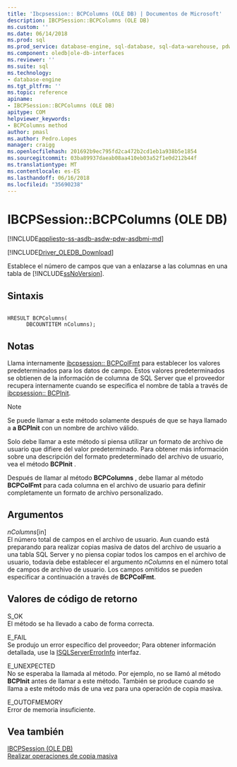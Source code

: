 ```yaml
---
title: 'Ibcpsession:: BCPColumns (OLE DB) | Documentos de Microsoft'
description: IBCPSession::BCPColumns (OLE DB)
ms.custom: ''
ms.date: 06/14/2018
ms.prod: sql
ms.prod_service: database-engine, sql-database, sql-data-warehouse, pdw
ms.component: oledb|ole-db-interfaces
ms.reviewer: ''
ms.suite: sql
ms.technology:
- database-engine
ms.tgt_pltfrm: ''
ms.topic: reference
apiname:
- IBCPSession::BCPColumns (OLE DB)
apitype: COM
helpviewer_keywords:
- BCPColumns method
author: pmasl
ms.author: Pedro.Lopes
manager: craigg
ms.openlocfilehash: 201692b9ec795fd2ca472b2cd1eb1a938b5e1854
ms.sourcegitcommit: 03ba89937daeab08aa410eb03a52f1e0d212b44f
ms.translationtype: MT
ms.contentlocale: es-ES
ms.lasthandoff: 06/16/2018
ms.locfileid: "35690238"
---
```

# <a name="ibcpsessionbcpcolumns-ole-db"></a>IBCPSession::BCPColumns (OLE DB)
[!INCLUDE[appliesto-ss-asdb-asdw-pdw-asdbmi-md](../../../includes/appliesto-ss-asdb-asdw-pdw-asdbmi-md.md)]

[!INCLUDE[Driver_OLEDB_Download](../../../includes/driver_oledb_download.md)]

  Establece el número de campos que van a enlazarse a las columnas en una tabla de [!INCLUDE[ssNoVersion](../../../includes/ssnoversion-md.md)].  
  
## <a name="syntax"></a>Sintaxis  
  
```  
  
HRESULT BCPColumns(   
      DBCOUNTITEM nColumns);  
```  
  
## <a name="remarks"></a>Notas  
 Llama internamente [ibcpsession:: BCPColFmt](../../oledb/ole-db-interfaces/ibcpsession-bcpcolfmt-ole-db.md) para establecer los valores predeterminados para los datos de campo. Estos valores predeterminados se obtienen de la información de columna de SQL Server que el proveedor recupera internamente cuando se especifica el nombre de tabla a través de [ibcpsession:: BCPInit](../../oledb/ole-db-interfaces/ibcpsession-bcpinit-ole-db.md).  
  
> [!NOTE]  
>  Se puede llamar a este método solamente después de que se haya llamado a **a BCPInit** con un nombre de archivo válido.  
  
 Solo debe llamar a este método si piensa utilizar un formato de archivo de usuario que difiere del valor predeterminado. Para obtener más información sobre una descripción del formato predeterminado del archivo de usuario, vea el método **BCPInit** .  
  
 Después de llamar al método **BCPColumns** , debe llamar al método **BCPColFmt** para cada columna en el archivo de usuario para definir completamente un formato de archivo personalizado.  
  
## <a name="arguments"></a>Argumentos  
 *nColumns*[in]  
 El número total de campos en el archivo de usuario. Aun cuando está preparando para realizar copias masiva de datos del archivo de usuario a una tabla SQL Server y no piensa copiar todos los campos en el archivo de usuario, todavía debe establecer el argumento *nColumns* en el número total de campos de archivo de usuario. Los campos omitidos se pueden especificar a continuación a través de **BCPColFmt**.  
  
## <a name="return-code-values"></a>Valores de código de retorno  
 S_OK  
 El método se ha llevado a cabo de forma correcta.  
  
 E_FAIL  
 Se produjo un error específico del proveedor; Para obtener información detallada, use la [ISQLServerErrorInfo](http://msdn.microsoft.com/library/a8323b5c-686a-4235-a8d2-bda43617b3a1) interfaz.  
  
 E_UNEXPECTED  
 No se esperaba la llamada al método. Por ejemplo, no se llamó al método **BCPInit** antes de llamar a este método. También se produce cuando se llama a este método más de una vez para una operación de copia masiva.  
  
 E_OUTOFMEMORY  
 Error de memoria insuficiente.  
  
## <a name="see-also"></a>Vea también  
 [IBCPSession &#40;OLE DB&#41;](../../oledb/ole-db-interfaces/ibcpsession-ole-db.md)   
 [Realizar operaciones de copia masiva](../../oledb/features/performing-bulk-copy-operations.md)  
  
  
